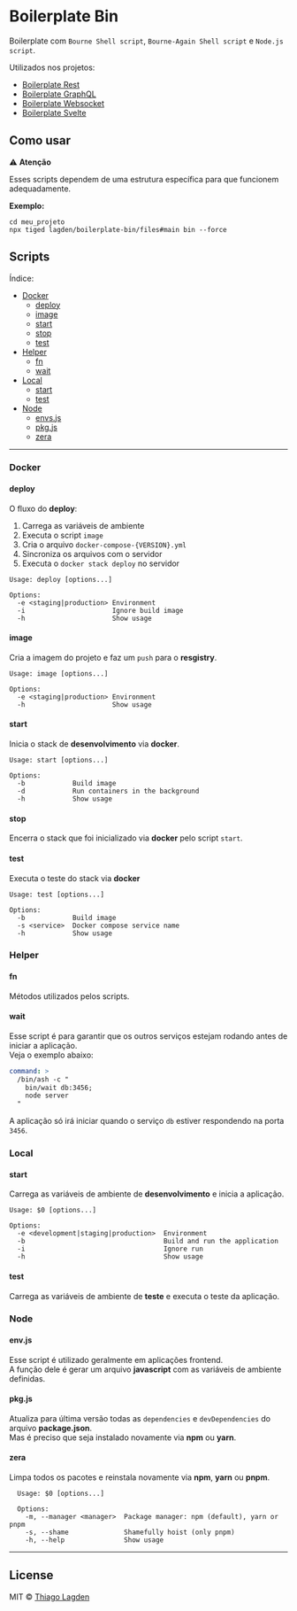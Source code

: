 # Boilerplate Bin

Boilerplate com `Bourne Shell script`, `Bourne-Again Shell script` e `Node.js script`.

Utilizados nos projetos:

- [Boilerplate Rest](https://github.com/lagden/boilerplate-rest)
- [Boilerplate GraphQL](https://github.com/lagden/boilerplate-gql)
- [Boilerplate Websocket](https://github.com/lagden/boilerplate-ws)
- [Boilerplate Svelte](https://github.com/lagden/boilerplate-svelte)


## Como usar

⚠️ **Atenção**

Esses scripts dependem de uma estrutura específica para que funcionem adequadamente.

**Exemplo:**

```shell
cd meu_projeto
npx tiged lagden/boilerplate-bin/files#main bin --force
```


## Scripts

Índice:

- [Docker](#docker)
    - [deploy](#deploy)
    - [image](#image)
    - [start](#start)
    - [stop](#stop)
    - [test](#test)
- [Helper](#helper)
    - [fn](#fn)
    - [wait](#wait)
- [Local](#local)
    - [start](#start-1)
    - [test](#test)
- [Node](#Node)
    - [envs.js](#envs)
    - [pkg.js](#pkg.js)
    - [zera](#zera)

---

### Docker

#### deploy

O fluxo do **deploy**:

1. Carrega as variáveis de ambiente
2. Executa o script `image`
3. Cria o arquivo `docker-compose-{VERSION}.yml`
4. Sincroniza os arquivos com o servidor
5. Executa o `docker stack deploy` no servidor


```
Usage: deploy [options...]

Options:
  -e <staging|production> Environment
  -i                      Ignore build image
  -h                      Show usage
```


#### image

Cria a imagem do projeto e faz um `push` para o **resgistry**.


```
Usage: image [options...]

Options:
  -e <staging|production> Environment
  -h                      Show usage
```


#### start

Inicia o stack de **desenvolvimento** via **docker**.

```
Usage: start [options...]

Options:
  -b            Build image
  -d            Run containers in the background
  -h            Show usage
```


#### stop

Encerra o stack que foi inicializado via **docker** pelo script `start`.


#### test

Executa o teste do stack via **docker**

```
Usage: test [options...]

Options:
  -b            Build image
  -s <service>  Docker compose service name
  -h            Show usage
```


### Helper

#### fn

Métodos utilizados pelos scripts.


#### wait

Esse script é para garantir que os outros serviços estejam rodando antes de iniciar a aplicação.  
Veja o exemplo abaixo:

```yml
command: >
  /bin/ash -c "
    bin/wait db:3456;
    node server
  "
```

A aplicação só irá iniciar quando o serviço `db` estiver respondendo na porta `3456`.


### Local

#### start

Carrega as variáveis de ambiente de **desenvolvimento** e inicia a aplicação.

```
Usage: $0 [options...]

Options:
  -e <development|staging|production>  Environment
  -b                                   Build and run the application
  -i                                   Ignore run
  -h                                   Show usage
```


#### test

Carrega as variáveis de ambiente de **teste** e executa o teste da aplicação.


### Node

#### env.js

Esse script é utilizado geralmente em aplicações frontend.  
A função dele é gerar um arquivo **javascript** com as variáveis de ambiente definidas.


#### pkg.js

Atualiza para última versão todas as `dependencies` e `devDependencies` do arquivo **package.json**.  
Mas é preciso que seja instalado novamente via **npm** ou **yarn**.


#### zera

Limpa todos os pacotes e reinstala novamente via **npm**, **yarn** ou **pnpm**.


```
  Usage: $0 [options...]

  Options:
    -m, --manager <manager>  Package manager: npm (default), yarn or pnpm
    -s, --shame              Shamefully hoist (only pnpm)
    -h, --help               Show usage
```


---


## License

MIT © [Thiago Lagden](https://github.com/lagden)
